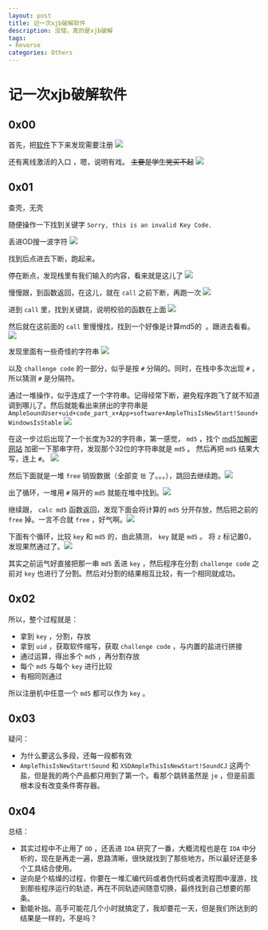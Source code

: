 ```yaml
---
layout: post
title: 记一次xjb破解软件
description: 没错，真的是xjb破解
tags:
- Reverse
categories: Others
---
```


# 记一次xjb破解软件

## 0x00

首先，把[软件](http://www.amplesound.net/)下下来发现需要注册 ![](../images/ample1.png)

还有离线激活的入口 ，嗯，说明有戏。 ~~主要是学生党买不起~~ ![](../images/ample2.png)

## 0x01

查壳，无壳

随便操作一下找到关键字 `Sorry, this is an invalid Key Code.`

丢进OD搜一波字符 ![](../images/ample3.png)

找到后点进去下断，跑起来。

停在断点，发现栈里有我们输入的内容，看来就是这儿了 ![](../images/ample4.png)

慢慢跟，到函数返回，在这儿，就在 `call` 之前下断，再跑一次 ![](../images/ample5.png)

进到 `call` 里，找到关键跳，说明校验的函数在上面 ![](../images/ample6.png)

然后就在这前面的 `call` 里慢慢找，找到一个好像是计算md5的 ![]() 。跟进去看看。 ![](../images/ample7.png)

发现里面有一些奇怪的字符串 ![](../images/ample8.png)

以及 `challenge code` 的一部分，似乎是按 `#` 分隔的。同时，在栈中多次出现 `#` ，所以猜测 `#` 是分隔符。

通过一堆操作，似乎连成了一个字符串。记得经常下断，避免程序跑飞了就不知道调到哪儿了。然后就能看出来拼出的字符串是 `AmpleSoundUser+uid+code_part_x+App+software+AmpleThisIsNewStart!Sound+WindowsIsStable`  ![](../images/ample9.png)

在这一步过后出现了一个长度为32的字符串，第一感觉， `md5` ，找个 [md5加解密网站](http://www.cmd5.com/) 加密一下那串字符，发现那个32位的字符串就是 `md5` 。 然后再把 `md5` 结果大写，连上 `#`。 ![](../images/ample10.png)

然后下面就是一堆 `free` 销毁数据（全部变 `铪` 了。。。），跳回去继续跑。![](../images/ample11.png)

出了循环，一堆用 `#` 隔开的 `md5` 就能在堆中找到。![](../images/ample12.png)

继续跟， `calc md5` 函数返回，发现下面会将计算的 `md5` 分开存放，然后把之前的 `free` 掉。一言不合就 `free` ，好气啊。![](../images/ample13.png)

下面有个循环，比较 `key` 和 `md5` 的，由此猜测， `key` 就是 `md5` 。 将 `z` 标记置0，发现果然通过了。![](../images/ample14.png)

其实之前运气好直接把那一串 `md5` 丢进 `key` ，然后程序在分割 `challenge code` 之前对 `key` 也进行了分割。然后对分割的结果相互比较，有一个相同就成功。

## 0x02

所以，整个过程就是：

- 拿到 `key` ，分割，存放
- 拿到 `uid` ，获取软件缩写，获取 `challenge code` ，与内置的盐进行拼接
- 通过运算，得出多个 `md5` ，再分割存放
- 每个 `md5` 与每个 `key` 进行比较
- 有相同则通过

所以注册机中任意一个 `md5` 都可以作为 `key` 。 

## 0x03

疑问：

- 为什么要这么多段，还每一段都有效
- `AmpleThisIsNewStart!Sound` 和 `XSDAmpleThisIsNewStart!SoundCJ` 这两个盐，但是我的两个产品都只用到了第一个。看那个跳转虽然是 `je` ，但是前面根本没有改变条件寄存器。

## 0x04

总结：

- 其实过程中不止用了 `OD` ，还丢进 `IDA` 研究了一番，大概流程也是在 `IDA` 中分析的，现在是再走一遍，思路清晰，很快就找到了那些地方。所以最好还是多个工具结合使用。
- 逆向是个枯燥的过程，你要在一堆汇编代码或者伪代码或者流程图中漫游，找到那些程序运行的轨迹，再在不同轨迹间随意切换，最终找到自己想要的那条。
- 勤能补拙。高手可能花几个小时就搞定了，我却要花一天，但是我们所达到的结果是一样的，不是吗？
